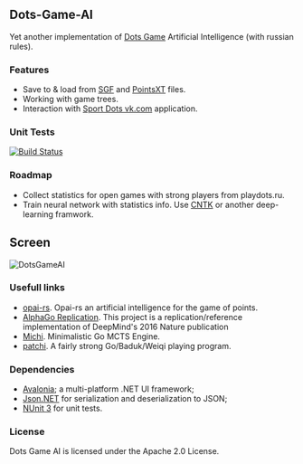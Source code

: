 ## Dots-Game-AI

Yet another implementation of [Dots Game](https://en.wikipedia.org/wiki/Dots_(game)) Artificial Intelligence (with russian rules).

### Features

* Save to & load from [SGF](https://en.wikipedia.org/wiki/Smart_Game_Format) and [PointsXT](http://pointsgame.net/site/pointsxt) files.
* Working with game trees.
* Interaction with [Sport Dots vk.com](https://vk.com/app4214777_1194928) application.

### Unit Tests
[![Build Status](https://travis-ci.org/KvanTTT/Dots-Game-AI.svg?branch=master)](https://travis-ci.org/KvanTTT/Dots-Game-AI)

### Roadmap

* Collect statistics for open games with strong players from playdots.ru.
* Train neural network with statistics info. Use [CNTK](https://github.com/Microsoft/CNTK) or another deep-learning framwork.

## Screen

![DotsGameAI](https://habrastorage.org/files/b19/3b5/5d7/b193b55d722d414985b7c3450bac214a.png)

### Usefull links

* [opai-rs](https://github.com/kurnevsky/opai-rs). Opai-rs an artificial intelligence for the game of points.
* [AlphaGo Replication](https://github.com/Rochester-NRT/AlphaGo). This project is a replication/reference implementation of DeepMind's 2016 Nature publication
* [Michi](https://github.com/pasky/michi). Minimalistic Go MCTS Engine.
* [patchi](https://github.com/pasky/pachi). A fairly strong Go/Baduk/Weiqi playing program.

### Dependencies

* [Avalonia](https://github.com/AvaloniaUI/Avalonia); a multi-platform .NET UI framework;
* [Json.NET](http://www.newtonsoft.com/json) for serialization and deserialization to JSON;
* [NUnit 3](http://www.nunit.org/) for unit tests.

### License

Dots Game AI is licensed under the Apache 2.0 License.
